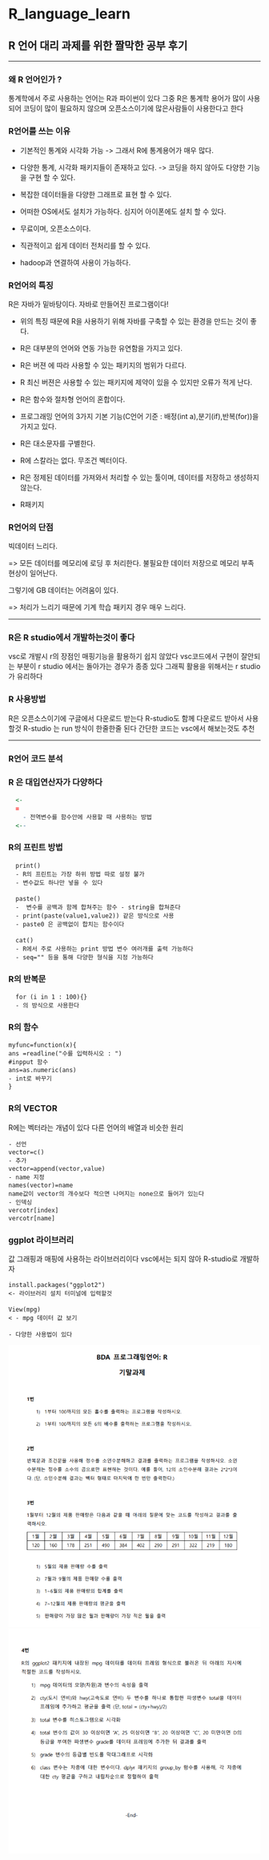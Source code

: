 # R_language_learn

## R 언어 대리 과제를 위한 짤막한 공부 후기 
<hr/>

### 왜 R 언어인가 ?
통계학에서 주로 사용하는 언어는 R과 파이썬이 있다 
그중 R은 통계학 용어가 많이 사용되어 코딩이 많이 필요하지 않으며 
오픈소스이기에 많은사람들이 사용한다고 한다 


### R언어를 쓰는 이유

- 기본적인 통계와 시각화 가능 -> 그래서 R에 통계용어가 매우 많다.

- 다양한 통계, 시각화 패키지들이 존재하고 있다. -> 코딩을 하지 않아도 다양한 기능을 구현 할 수 있다.

- 복잡한 데이터들을 다양한 그래프로 표현 할 수 있다.

- 어떠한 OS에서도 설치가 가능하다. 심지어 아이폰에도 설치 할 수 있다.

- 무료이며, 오픈소스이다.

- 직관적이고 쉽게 데이터 전처리를 할 수 있다.

- hadoop과 연결하여 사용이 가능하다.


### R언어의 특징

 R은 자바가 밑바탕이다. 자바로 만들어진 프로그램이다!

- 위의 특징 때문에 R을 사용하기 위해 자바를 구축할 수 있는 환경을 만드는 것이 좋다.

- R은 대부분의 언어와 연동 가능한 유연함을 가지고 있다.

- R은 버젼 에 따라 사용할 수 있는 패키지의 범위가 다르다.

- R 최신 버젼은 사용할 수 있는 패키지에 제약이 있을 수 있지만 오류가 적게 난다.

- R은 함수와 절차형 언어의 혼합이다.

- 프로그래밍 언어의 3가지 기본 기능(C언어 기준 : 배정(int a),분기(if),반복(for))을 가지고 있다.

- R은 대소문자를 구별한다.

- R에 스칼라는 없다. 무조건 벡터이다.

- R은 정제된 데이터를 가져와서 처리할 수 있는 툴이며, 데이터를 저장하고 생성하지 않는다.

- R패키지


### R언어의 단점 

빅데이터 느리다.

=> 모든 데이터를 메모리에 로딩 후 처리한다. 불필요한 데이터 저장으로 메모리 부족 현상이 일어난다.

그렇기에 GB 데이터는 어려움이 있다.

=> 처리가 느리기 때문에 기계 학습 패키지 경우 매우 느리다.

<hr/>
 

### R은 R studio에서 개발하는것이 좋다 
vsc로 개발시 r의 장점인 매핑기능을 활용하기 쉽지 않았다
vsc코드에서 구현이 잘안되는 부분이 r studio 에서는 돌아가는 경우가 종종 있다 
그래픽 활용을 위해서는 r studio가 유리하다


### R 사용방법
R은 오픈소스이기에 구글에서 다운로드 받는다 
R-studio도 함께 다운로드 받아서 사용할것 
R-studio 는 run 방식이 한줄한줄 된다 
간단한 코드는 vsc에서 해보는것도 추천 

<hr/>

### R언어 코드 분석 

### R 은 대입연산자가 다양하다 

```R
  <- 
  = 
    - 전역변수를 함수안에 사용할 때 사용하는 방법
  <-- 
```
### R의 프린트 방법 
```
  print()
  - R의 프린트는 가장 하위 방법 따로 설정 불가
  - 변수값도 하나만 넣을 수 있다

  paste()
  -  변수를 공백과 함께 합쳐주는 함수 - string을 합쳐준다
  - print(paste(value1,value2)) 같은 방식으로 사용
  - paste0 은 공백없이 합치는 함수이다

  cat()
  - R에서 주로 사용하는 print 방법 변수 여러개를 출력 가능하다
  - seq="" 등을 통해 다양한 형식을 지정 가능하다 
```
### R의 반복문 
```
  for (i in 1 : 100){}
  - 의 방식으로 사용한다
```
### R의 함수
```
myfunc=function(x){
ans =readline("수를 입력하시오 : ")
#inpput 함수
ans=as.numeric(ans)
- int로 바꾸기 
}
```

### R의 VECTOR
R에는 벡터라는 개념이 있다 
다른 언어의 배열과 비슷한 원리 
```
- 선언
vector=c()
- 추가
vector=append(vector,value)
- name 지정
names(vector)=name
name값이 vector의 개수보다 적으면 나머지는 none으로 들어가 있는다
- 인덱싱
vercotr[index]
vercotr[name]
```

### ggplot 라이브러리
값 그래핑과 매핑에 사용하는 라이브러리이다 
vsc에서는 되지 않아 R-studio로 개발하자

```
install.packages("ggplot2")
<- 라이브러리 설치 터미널에 입력할것

View(mpg)
< - mpg 데이터 값 보기

- 다양한 사용법이 있다
``` 


![이미지를 찾을 수 없습니다(이미지가 없을때 표시되는 부분)](/final_1.PNG)
![이미지를 찾을 수 없습니다(이미지가 없을때 표시되는 부분)](/final_2.PNG)